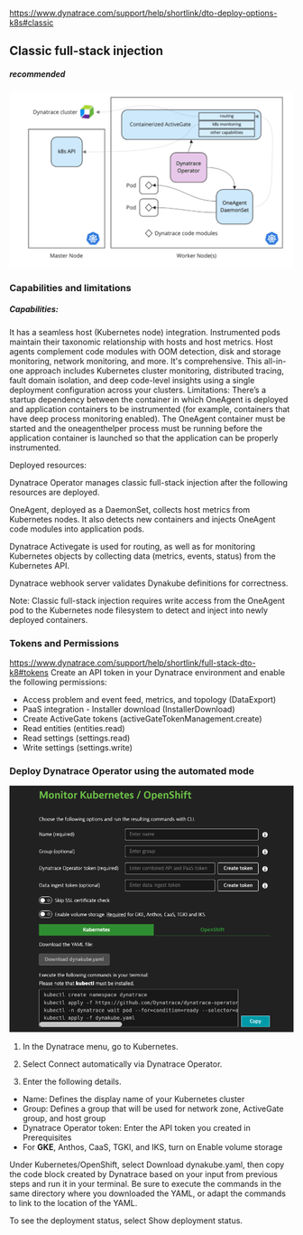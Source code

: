 https://www.dynatrace.com/support/help/shortlink/dto-deploy-options-k8s#classic

## Classic full-stack injection
##### recommended

![classicFullStack](/guides/img/classicFullStack/classicFullStack_diagram.png)

### Capabilities and limitations

##### Capabilities:

It has a seamless host (Kubernetes node) integration. Instrumented pods maintain their taxonomic relationship with hosts and host metrics. Host agents complement code modules with OOM detection, disk and storage monitoring, network monitoring, and more.
It's comprehensive. This all-in-one approach includes Kubernetes cluster monitoring, distributed tracing, fault domain isolation, and deep code-level insights using a single deployment configuration across your clusters.
Limitations: There’s a startup dependency between the container in which OneAgent is deployed and application containers to be instrumented (for example, containers that have deep process monitoring enabled). The OneAgent container must be started and the oneagenthelper process must be running before the application container is launched so that the application can be properly instrumented.

Deployed resources:

Dynatrace Operator manages classic full-stack injection after the following resources are deployed.

OneAgent, deployed as a DaemonSet, collects host metrics from Kubernetes nodes. It also detects new containers and injects OneAgent code modules into application pods.

Dynatrace Activegate is used for routing, as well as for monitoring Kubernetes objects by collecting data (metrics, events, status) from the Kubernetes API.

Dynatrace webhook server validates Dynakube definitions for correctness.

Note: Classic full-stack injection requires write access from the OneAgent pod to the Kubernetes node filesystem to detect and inject into newly deployed containers.

### Tokens and Permissions
https://www.dynatrace.com/support/help/shortlink/full-stack-dto-k8#tokens
Create an API token in your Dynatrace environment and enable the following permissions:
* Access problem and event feed, metrics, and topology (DataExport)
* PaaS integration - Installer download (InstallerDownload)
* Create ActiveGate tokens (activeGateTokenManagement.create)
* Read entities (entities.read)
* Read settings (settings.read)
* Write settings (settings.write)

### Deploy Dynatrace Operator using the automated mode
![classicFullStack](/guides/img/classicFullStack/deploy_dynatrace_kubernetes.png)

1. In the Dynatrace menu, go to Kubernetes.

2. Select Connect automatically via Dynatrace Operator.

3. Enter the following details.
  * Name: Defines the display name of your Kubernetes cluster
  * Group: Defines a group that will be used for network zone, ActiveGate group, and host group
  * Dynatrace Operator token: Enter the API token you created in Prerequisites
  * For **GKE**, Anthos, CaaS, TGKI, and IKS, turn on Enable volume storage

Under Kubernetes/OpenShift, select Download dynakube.yaml, then copy the code block created by Dynatrace based on your input from previous steps and run it in your terminal. Be sure to execute the commands in the same directory where you downloaded the YAML, or adapt the commands to link to the location of the YAML.

To see the deployment status, select Show deployment status.

